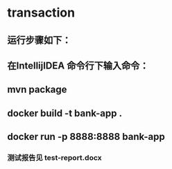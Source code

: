 # transaction
## 运行步骤如下：
## 在IntellijIDEA 命令行下输入命令：
## mvn package
## docker build -t bank-app .
## docker run -p 8888:8888 bank-app

### 测试报告见 test-report.docx
